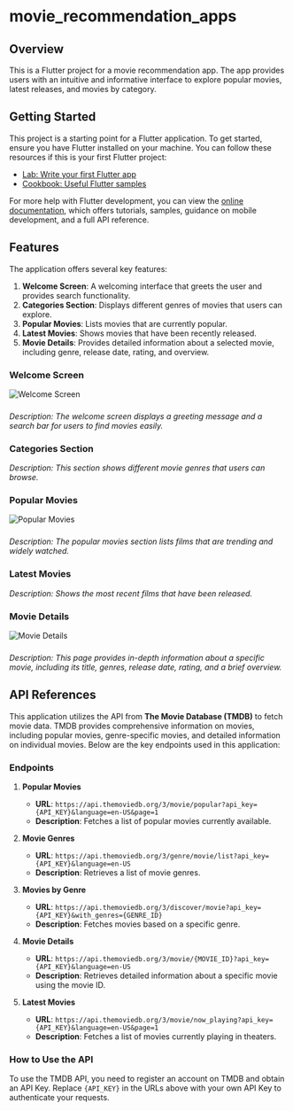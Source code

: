 # movie_recommendation_apps

## Overview

This is a Flutter project for a movie recommendation app. The app provides users with an intuitive and informative interface to explore popular movies, latest releases, and movies by category. 

## Getting Started

This project is a starting point for a Flutter application. To get started, ensure you have Flutter installed on your machine. You can follow these resources if this is your first Flutter project:

- [Lab: Write your first Flutter app](https://docs.flutter.dev/get-started/codelab)
- [Cookbook: Useful Flutter samples](https://docs.flutter.dev/cookbook)

For more help with Flutter development, you can view the [online documentation](https://docs.flutter.dev/), which offers tutorials, samples, guidance on mobile development, and a full API reference.

## Features

The application offers several key features:
1. **Welcome Screen**: A welcoming interface that greets the user and provides search functionality.
2. **Categories Section**: Displays different genres of movies that users can explore.
3. **Popular Movies**: Lists movies that are currently popular.
4. **Latest Movies**: Shows movies that have been recently released.
5. **Movie Details**: Provides detailed information about a selected movie, including genre, release date, rating, and overview.

### Welcome Screen
![Welcome Screen](assets/welcome_screen.jpg)
###
*Description: The welcome screen displays a greeting message and a search bar for users to find movies easily.*
### Categories Section
*Description: This section shows different movie genres that users can browse.*

### Popular Movies
![Popular Movies](assets/categories_section.jpg)
###
*Description: The popular movies section lists films that are trending and widely watched.*
### Latest Movies
*Description: Shows the most recent films that have been released.*

### Movie Details
![Movie Details](assets/movie_details.jpg)
###
*Description: This page provides in-depth information about a specific movie, including its title, genres, release date, rating, and a brief overview.*

## API References

This application utilizes the API from **The Movie Database (TMDB)** to fetch movie data. TMDB provides comprehensive information on movies, including popular movies, genre-specific movies, and detailed information on individual movies. Below are the key endpoints used in this application:

### Endpoints

1. **Popular Movies**
   - **URL**: `https://api.themoviedb.org/3/movie/popular?api_key={API_KEY}&language=en-US&page=1`
   - **Description**: Fetches a list of popular movies currently available.

2. **Movie Genres**
   - **URL**: `https://api.themoviedb.org/3/genre/movie/list?api_key={API_KEY}&language=en-US`
   - **Description**: Retrieves a list of movie genres.

3. **Movies by Genre**
   - **URL**: `https://api.themoviedb.org/3/discover/movie?api_key={API_KEY}&with_genres={GENRE_ID}`
   - **Description**: Fetches movies based on a specific genre.

4. **Movie Details**
   - **URL**: `https://api.themoviedb.org/3/movie/{MOVIE_ID}?api_key={API_KEY}&language=en-US`
   - **Description**: Retrieves detailed information about a specific movie using the movie ID.

5. **Latest Movies**
   - **URL**: `https://api.themoviedb.org/3/movie/now_playing?api_key={API_KEY}&language=en-US&page=1`
   - **Description**: Fetches a list of movies currently playing in theaters.

### How to Use the API

To use the TMDB API, you need to register an account on TMDB and obtain an API Key. Replace `{API_KEY}` in the URLs above with your own API Key to authenticate your requests.

